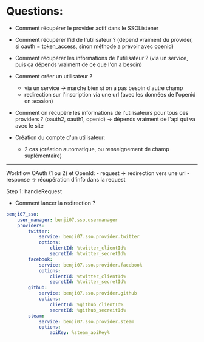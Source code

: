 # Questions:

- Comment récupérer le provider actif dans le SSOListener
- Comment récupérer l'id de l'utilisateur ? (dépend vraiment du provider, si oauth = token_access, sinon méthode a prévoir avec openid)
- Comment récupérer les informations de l'utilisateur ? (via un service, puis ça dépends vraiment de ce que l'on a besoin)
- Comment créer un utilisateur ?
    - via un service -> marche bien si on a pas besoin d'autre champ
    - redirection sur l'inscription via une url (avec les données de l'openid en session)
- Comment on récupère les informations de l'utilisateurs pour tous ces providers ? (oauth2, oauth1, openid)
    -> dépends vraiment de l'api qui va avec le site

- Création du compte d'un utilisateur:
    - 2 cas (création automatique, ou renseignement de champ suplémentaire)


---------------------

Workflow OAuth (1 ou 2) et OpenId:
    - request -> redirection vers une url
    - response -> récupération d'info dans la request




Step 1: handleRequest
- Comment lancer la redirection ?

```yml
benji07_sso:
    user_manager: benji07.sso.usermanager
    providers:
        twitter:
            service: benji07.sso.provider.twitter
            options:
                clientId: %twitter_clientId%
                secretId: %twitter_secretId%
        facebook:
            service: benji07.sso.provider.facebook
            options:
                clientId: %twitter_clientId%
                secretId: %twitter_secretId%
        github:
            service: benji07.sso.provider.github
            options:
                clientId: %github_clientId%
                secretId: %github_secreitId%
        steam:
            service: benji07.sso.provider.steam
            options:
                apiKey: %steam_apiKey%
```
